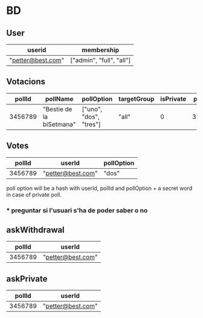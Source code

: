 # BD
## User
**userid** | membership
 ---| ---
"petter@best.com" | ["admin", "full", "all"]

## Votacions
**pollId** | pollName | pollOption | targetGroup | isPrivate | pollDeadline
 --- | --- | --- | --- | --- | ---
3456789 | "Bestie de la biSetmana" | ["uno", "dos", "tres"] | "all" | 0 | 3234672825

## Votes
**pollId** | **userId** | pollOption
 --- | --- | ---
3456789 | "petter@best.com" | "dos"

poll option will be a hash with userId, pollId and pollOption + a secret word in case of private poll.

### \* preguntar si l'usuari s'ha de poder saber o no
## askWithdrawal
**pollId** | **userId**
 --- | ---
3456789 | "petter@best.com"

## askPrivate
**pollId** | **userId**
 --- | --- 
3456789 | "petter@best.com"
